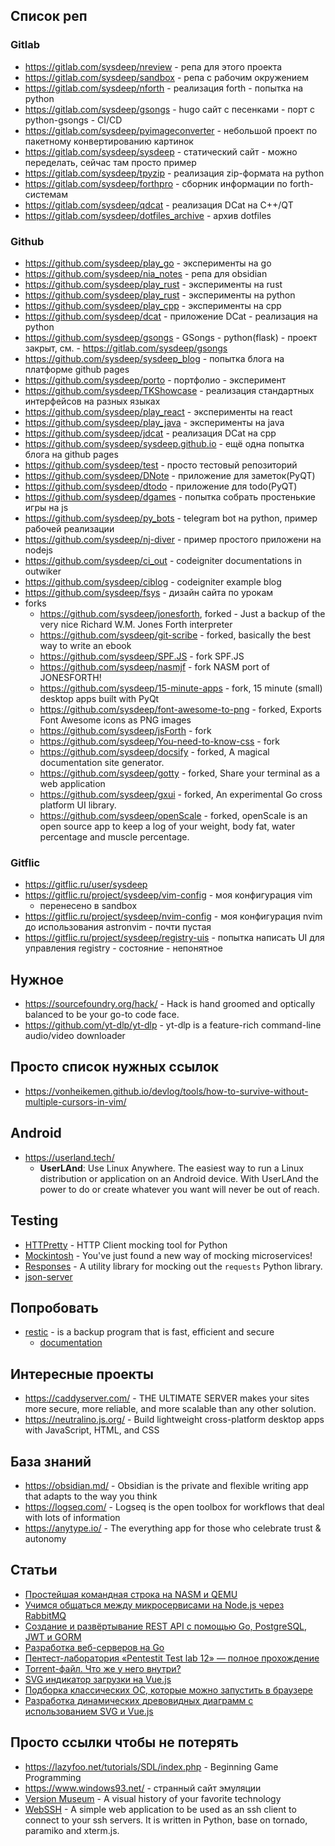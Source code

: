 ## Список реп

### Gitlab

- https://gitlab.com/sysdeep/nreview - репа для этого проекта
- https://gitlab.com/sysdeep/sandbox - репа с рабочим окружением
- https://gitlab.com/sysdeep/nforth - реализация forth - попытка на python
- https://gitlab.com/sysdeep/gsongs - hugo сайт с песенками - порт с python-gsongs - CI/CD
- https://gitlab.com/sysdeep/pyimageconverter - небольшой проект по пакетному конвертированию картинок
- https://gitlab.com/sysdeep/sysdeep - статический сайт - можно переделать, сейчас там просто пример
- https://gitlab.com/sysdeep/tpyzip - реализация zip-формата на python
- https://gitlab.com/sysdeep/forthpro - сборник информации по forth-системам
- https://gitlab.com/sysdeep/qdcat - реализация DCat на C++/QT
- https://gitlab.com/sysdeep/dotfiles_archive - архив dotfiles

### Github

- https://github.com/sysdeep/play_go - эксперименты на go
- https://github.com/sysdeep/nia_notes - репа для obsidian
- https://github.com/sysdeep/play_rust - эксперименты на rust
- https://github.com/sysdeep/play_rust - эксперименты на python
- https://github.com/sysdeep/play_cpp - эксперименты на cpp
- https://github.com/sysdeep/dcat - приложение DCat - реализация на python
- https://github.com/sysdeep/gsongs - GSongs - python(flask) - проект закрыт, см. - https://gitlab.com/sysdeep/gsongs
- https://github.com/sysdeep/sysdeep_blog - попытка блога на платформе github pages
- https://github.com/sysdeep/porto - портфолио - эксперимент
- https://github.com/sysdeep/TKShowcase - реализация стандартных интерфейсов на разных языках
- https://github.com/sysdeep/play_react - эксперименты на react
- https://github.com/sysdeep/play_java - эксперименты на java
- https://github.com/sysdeep/jdcat - реализация DCat на cpp
- https://github.com/sysdeep/sysdeep.github.io - ещё одна попытка блога на github pages
- https://github.com/sysdeep/test - просто тестовый репозиторий
- https://github.com/sysdeep/DNote - приложение для заметок(PyQT)
- https://github.com/sysdeep/dtodo - приложение для todo(PyQT)
- https://github.com/sysdeep/dgames - попытка собрать простенькие игры на js
- https://github.com/sysdeep/py_bots - telegram bot на python, пример рабочей реализации
- https://github.com/sysdeep/nj-diver - пример простого приложени на nodejs
- https://github.com/sysdeep/ci_out - codeigniter documentations in outwiker
- https://github.com/sysdeep/ciblog - codeigniter example blog
- https://github.com/sysdeep/fsys - дизайн сайта по урокам
- forks
  - https://github.com/sysdeep/jonesforth, forked - Just a backup of the very nice Richard W.M. Jones Forth interpreter
  - https://github.com/sysdeep/git-scribe - forked, basically the best way to write an ebook
  - https://github.com/sysdeep/SPF.JS - fork SPF.JS
  - https://github.com/sysdeep/nasmjf - fork NASM port of JONESFORTH!
  - https://github.com/sysdeep/15-minute-apps - fork, 15 minute (small) desktop apps built with PyQt
  - https://github.com/sysdeep/font-awesome-to-png - forked, Exports Font Awesome icons as PNG images
  - https://github.com/sysdeep/jsForth - fork
  - https://github.com/sysdeep/You-need-to-know-css - fork
  - https://github.com/sysdeep/docsify - forked, A magical documentation site generator.
  - https://github.com/sysdeep/gotty - forked, Share your terminal as a web application
  - https://github.com/sysdeep/gxui - forked, An experimental Go cross platform UI library.
  - https://github.com/sysdeep/openScale - forked, openScale is an open source app to keep a log of your weight, body fat, water percentage and muscle percentage.

### Gitflic

- https://gitflic.ru/user/sysdeep
- https://gitflic.ru/project/sysdeep/vim-config - моя конфигурация vim
  - перенесено в sandbox
- https://gitflic.ru/project/sysdeep/nvim-config - моя конфигурация nvim до использования astronvim - почти пустая
- https://gitflic.ru/project/sysdeep/registry-uis - попытка написать UI для управления registry - состояние - непонятное

## Нужное

- https://sourcefoundry.org/hack/ - Hack is hand groomed and optically balanced to be your go-to code face.
- https://github.com/yt-dlp/yt-dlp - yt-dlp is a feature-rich command-line audio/video downloader

## Просто список нужных ссылок

- https://vonheikemen.github.io/devlog/tools/how-to-survive-without-multiple-cursors-in-vim/

## Android

- https://userland.tech/
  - **UserLAnd**: Use Linux Anywhere. The easiest way to run a Linux distribution or application on an Android device. With UserLAnd the power to do or create whatever you want will never be out of reach.

## Testing

- [HTTPretty](https://github.com/gabrielfalcao/HTTPretty) - HTTP Client mocking tool for Python
- [Mockintosh](https://github.com/up9inc/mockintosh) - You've just found a new way of mocking microservices!
- [Responses](https://github.com/getsentry/responses) - A utility library for mocking out the `requests` Python library.
- [json-server](https://github.com/typicode/json-server)

## Попробовать

- [restic](https://github.com/restic/restic) - is a backup program that is fast, efficient and secure
  - [documentation](https://restic.readthedocs.io/en/latest)

## Интересные проекты

- https://caddyserver.com/ - THE ULTIMATE SERVER makes your sites more secure, more reliable, and more scalable than any other solution.
- https://neutralino.js.org/ - Build lightweight cross-platform desktop apps with JavaScript, HTML, and CSS

## База знаний

- https://obsidian.md/ - Obsidian is the private and flexible writing app that adapts to the way you think
- https://logseq.com/ - Logseq is the open toolbox for workflows that deal with lots of information
- https://anytype.io/ - The everything app for those who celebrate trust & autonomy

## Статьи

- [Простейшая командная строка на NASM и QEMU](https://habr.com/ru/articles/442428/)
- [Учимся общаться между микросервисами на Node.js через RabbitMQ](https://habr.com/ru/articles/447250/)
- [Создание и развёртывание REST API с помощью Go, PostgreSQL, JWT и GORM](https://tproger.ru/translations/deploy-a-secure-golang-rest-api)
- [Разработка веб-серверов на Go](https://tproger.ru/translations/go-web-server)
- [Пентест-лаборатория «Pentestit Test lab 12» — полное прохождение](https://habr.com/ru/articles/458214/)
- [Torrent-файл. Что же у него внутри?](https://habr.com/ru/articles/119753/)
- [SVG индикатор загрузки на Vue.js](https://habr.com/ru/articles/460399/)
- [Подборка классических ОС, которые можно запустить в браузере](https://tproger.ru/digest/classic-os-in-browser)
- [Разработка динамических древовидных диаграмм с использованием SVG и Vue.js](https://habr.com/ru/companies/ruvds/articles/463329/)

## Просто ссылки чтобы не потерять

- https://lazyfoo.net/tutorials/SDL/index.php - Beginning Game Programming
- https://www.windows93.net/ - странный сайт эмуляции
- [Version Museum](https://www.versionmuseum.com/) - A visual history of your favorite technology
- [WebSSH](https://github.com/huashengdun/webssh) - A simple web application to be used as an ssh client to connect to your ssh servers. It is written in Python, base on tornado, paramiko and xterm.js.
